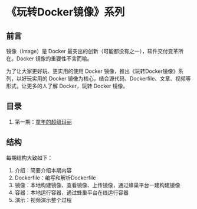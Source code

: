 《玩转Docker镜像》系列
===

## 前言
镜像（Image）是 Docker 最突出的创新（可能都没有之一），软件交付变革所在。Docker 镜像的重要性不言而喻。

为了让大家更好玩、更实用的使用 Docker 镜像，推出《玩转Docker镜像》系列，以好玩实用的 Docker 镜像为核心，结合源代码、Dockerfile、文章、视频等形式，让更多的人了解 Docker，玩转 Docker 镜像。


## 目录
1. 第一期：[童年的超级玛丽](docker-mario/README.md)

## 结构
每期结构大致如下：
1. 介绍：简要介绍本期内容
2. Dockerfile：编写和解析Dockerfile
3. 镜像：本地构建镜像、查看镜像、上传镜像，通过蜂巢平台一建构建镜像
4. 容器：本地运行容器，通过蜂巢平台在线运行容器
5. 演示：视频演示整个过程
